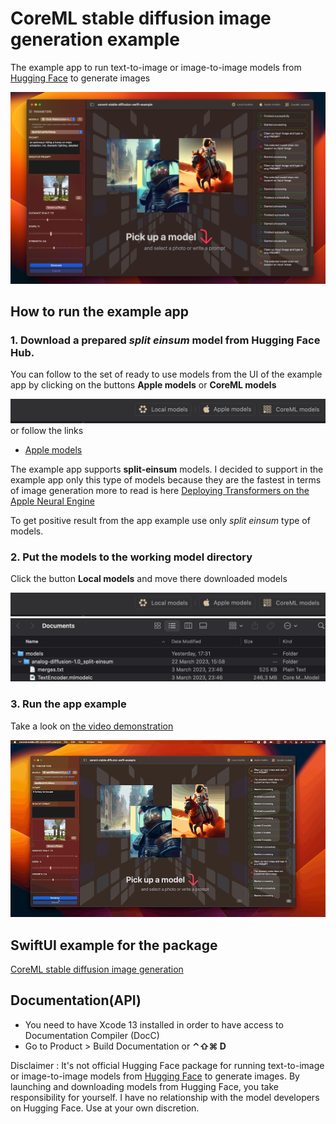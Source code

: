 # CoreML stable diffusion image generation example

The example app to run text-to-image or image-to-image models from [Hugging Face](https://huggingface.co) to generate images

  ![Http requests](https://github.com/The-Igor/coreml-stable-diffusion-swift/blob/main/Sources/img/app.png) 

## How to run the example app

### 1. Download a prepared *split einsum* model from Hugging Face Hub.
You can follow to the set of ready to use models from the UI of the example app by clicking on the buttons **Apple models** or **CoreML models**

  ![Http requests](https://github.com/The-Igor/coreml-stable-diffusion-swift/blob/main/Sources/img/local_button.png) 
or follow the links 
- [Apple models](https://huggingface.co/apple) 

The example app supports **split-einsum** models. I decided to support in the example app only this type of models because they are the fastest in terms of image generation more to read is here [Deploying Transformers on the Apple Neural Engine](https://machinelearning.apple.com/research/neural-engine-transformers)

To get positive result from the app example use only *split einsum* type of models.

### 2. Put the models to the working model directory
Click the button **Local models** and move there downloaded models

  ![Http requests](https://github.com/The-Igor/coreml-stable-diffusion-swift/blob/main/Sources/img/local_button.png)   
  ![Http requests](https://github.com/The-Igor/coreml-stable-diffusion-swift/blob/main/Sources/img/local_models_folder.png) 

### 3. Run the app example
Take a look on [the video demonstration](https://youtu.be/oaaJums6f8c)

  ![Http requests](https://github.com/The-Igor/coreml-stable-diffusion-swift/blob/main/Sources/img/coreml_stable_diffusion_video.gif) 

## SwiftUI example for the package

[CoreML stable diffusion image generation](https://github.com/The-Igor/coreml-stable-diffusion-swift)

## Documentation(API)
- You need to have Xcode 13 installed in order to have access to Documentation Compiler (DocC)
- Go to Product > Build Documentation or **⌃⇧⌘ D**

Disclaimer : It's not official Hugging Face package for running text-to-image or image-to-image models from [Hugging Face](https://huggingface.co) to generate images. By launching and downloading models from Hugging Face, you take responsibility for yourself. I have no relationship with the model developers on Hugging Face. Use at your own discretion.

